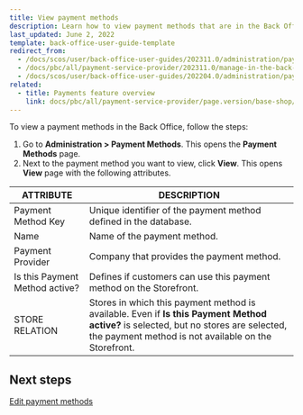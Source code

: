 ```yaml
---
title: View payment methods
description: Learn how to view payment methods that are in the Back Office that are configured within your Spryker Cloud Commerce OS project.
last_updated: June 2, 2022
template: back-office-user-guide-template
redirect_from:
  - /docs/scos/user/back-office-user-guides/202311.0/administration/payment-methods/view-payment-methods.html
  - /docs/pbc/all/payment-service-provider/202311.0/manage-in-the-back-office/view-payment-methods.html  
  - /docs/scos/user/back-office-user-guides/202204.0/administration/payment-methods/view-payment-methods.html
related:
  - title: Payments feature overview
    link: docs/pbc/all/payment-service-provider/page.version/base-shop/payments-feature-overview.html
---
```


To view a payment methods in the Back Office, follow the steps:

1. Go to **Administration&nbsp;<span aria-label="and then">></span> Payment Methods**.
    This opens the **Payment Methods** page.
2. Next to the payment method you want to view, click **View**.
    This opens **View** page with the following attributes.

| ATTRIBUTE | DESCRIPTION |
| --- | --- |
| Payment Method Key | Unique identifier of the payment method defined in the database. |
| Name | Name of the payment method. |
| Payment Provider | Company that provides the payment method. |
| Is this Payment Method active? | Defines if customers can use this payment method on the Storefront. |
| STORE RELATION | Stores in which this payment method is available. Even if **Is this Payment Method active?** is selected, but no stores are selected, the payment method is not available on the Storefront. |

## Next steps

[Edit payment methods](/docs/pbc/all/payment-service-provider/latest/base-shop/manage-in-the-back-office/edit-payment-methods.html)
